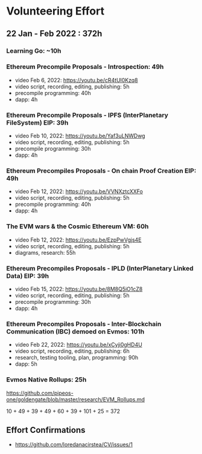 # Volunteering Effort

## 22 Jan - Feb 2022 : 372h

### Learning Go: ~10h

### Ethereum Precompile Proposals - Introspection: 49h

- video Feb 6, 2022: https://youtu.be/cR4tUl0Kzq8
- video script, recording, editing, publishing: 5h
- precompile programming: 40h
- dapp: 4h

### Ethereum Precompile Proposals - IPFS (InterPlanetary FileSystem) EIP: 39h

- video Feb 10, 2022: https://youtu.be/Yaf3uLNWDwg
- video script, recording, editing, publishing: 5h
- precompile programming: 30h
- dapp: 4h

### Ethereum Precompiles Proposals - On chain Proof Creation EIP: 49h

- video Feb 12, 2022: https://youtu.be/VVNXztcXXFo
- video script, recording, editing, publishing: 5h
- precompile programming: 40h
- dapp: 4h

### The EVM wars & the Cosmic Ethereum VM: 60h

- video Feb 12, 2022: https://youtu.be/EzpPwVgjs4E
- video script, recording, editing, publishing: 5h
- diagrams, research: 55h

### Ethereum Precompiles Proposals - IPLD (InterPlanetary Linked Data) EIP: 39h

- video Feb 15, 2022: https://youtu.be/8M8Q5iO1cZ8
- video script, recording, editing, publishing: 5h
- precompile programming: 30h
- dapp: 4h

### Ethereum Precompiles Proposals - Inter-Blockchain Communication (IBC) demoed on Evmos: 101h

- video Feb 22, 2022: https://youtu.be/xCyji0gHD4U
- video script, recording, editing, publishing: 6h
- research, testing tooling, plan, programming: 90h
- dapp: 5h

### Evmos Native Rollups: 25h

https://github.com/pipeos-one/goldengate/blob/master/research/EVM_Rollups.md


10 + 49 + 39 + 49 + 60 + 39 + 101 + 25 = 372

## Effort Confirmations

- https://github.com/loredanacirstea/CV/issues/1
